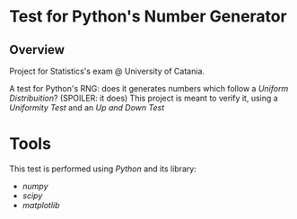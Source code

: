 # Test for Python's Number Generator
## Overview
Project for Statistics's exam @ University of Catania.

A test for Python's RNG: does it generates numbers which follow a *Uniform Distribuition*? (SPOILER: it does)
This project is meant to verify it, using a *Uniformity Test* and an *Up and Down Test*

# Tools
This test is performed using *Python* and its library:
- *numpy*
- *scipy*
- *matplotlib*

